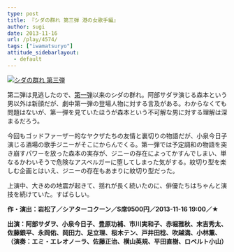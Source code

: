```yaml
---
type: post
title: 『シダの群れ 第三弾 港の女歌手編』
author: sugi
date: 2013-11-16
url: /play/4574/
tags: ["iwamatsuryo"]
attitude_sidebarlayout:
  - default
---
```

<a href="http://i1.wp.com/asharpminor.com/wp-content/uploads/2013/11/stage38000_1.png" onclick="_gaq.push(['_trackEvent', 'outbound-article', 'http://asharpminor.com/wp-content/uploads/2013/11/stage38000_1.png', '']);" ><img src="http://i1.wp.com/asharpminor.com/wp-content/uploads/2013/11/stage38000_1.png?resize=216%2C300" alt="シダの群れ 第三弾" class="alignleft size-medium wp-image-4575" data-recalc-dims="1" /></a>

第二弾は見逃したので、<a href="http://asharpminor.com/play/2265/" onclick="_gaq.push(['_trackEvent', 'outbound-article', 'http://asharpminor.com/play/2265/', '第一弾']);" title="『シダの群れ』">第一弾</a>以来のシダの群れ。阿部サダヲ演じる森本という男以外は新顔だが、劇中第一弾の登場人物に対する言及がある。わからなくても問題はないが、第一弾を見ていたほうが森本という不可解な男に対する理解は深まるだろう。

今回もゴッドファーザー的なヤクザたちの友情と裏切りの物語だが、小泉今日子演じる酒場の歌手ジニーがそこにからんでくる。第一弾では予定調和の物語を突き崩すパワーを放った森本の実存が、ジニーの存在によってかすんでしまい、単なるかわいそうで危険なアスペルガーに堕してしまった気がする。紋切り型を楽しむ企画とはいえ、ジニーの存在もあまりに紋切り型だった。

上演中、大きめの地震が起きて、揺れが長く続いたのに、俳優たちはちゃんと演技を続けていた。すばらしい。

**作・演出：岩松了／シアターコクーン／S席9500円／2013-11-16 19:00／★**

**出演：阿部サダヲ、小泉今日子、豊原功補、市川実和子、赤堀雅秋、末吉秀太、佐藤銀平、永岡佑、岡田力、足立理、桜木テン、戸井田稔、吹越満、小林薫、（演奏：エミ・エレオノーラ、佐藤正治、横山英規、平田直樹、ロベルト小山）**
